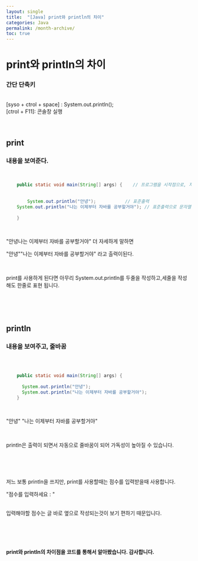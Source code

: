 ```yaml
---
layout: single
title:  "[Java] print와 println의 차이"
categories: Java
permalink: /month-archive/
toc: true
---
```


# print와 println의 차이 #




### 간단 단축키 ##
<br/>
[syso + ctrol + space] : System.out.println();<br/>
[ctrol + F11]: 콘솔창 실행
<br/><br/><br/>

## print ##
### 내용을 보여준다. ###
<br/>


```java
	public static void main(String[] args) {    // 프로그램을 시작점으로, 자동으로 실행되며 콘솔에서 결과가 출력된다.	
	
		
	 	System.out.println("안녕");           // 표준출력
    System.out.println("나는 이제부터 자바를 공부할거야"); // 표준출력으로 문자열 출력.
		
	}
```




<br/>

"안녕나는 이제부터 자바를 공부할거야" 더 자세하게 말하면 

"안녕""나는 이제부터 자바를 공부할거야" 라고 출력이된다.


<br/>

print를 사용하게 된다면 아무리 System.out.println를 두줄을 작성하고,세줄을 작성해도 한줄로 표현 됩니다.

<br/><br/><br/>

## println ##
### 내용을 보여주고, 줄바꿈 ###
<br/>

```java

	public static void main(String[] args) {   
	
      System.out.println("안녕");  
      System.out.println("나는 이제부터 자바를 공부할거야"); 
  	}
```



<br/>





"안녕"
"나는 이제부터 자바를 공부할거야"

<br/>

println은 출력이 되면서 자동으로 줄바꿈이 되어 가독성이 높아질 수 있습니다. 

<br/><br/><br/>



저느 보통 println을 쓰지만, print를 사용할때는 점수를 입력받을때 사용합니다.
<br/>

"점수를 입력하세요 : "

<br/>
입력해야할 점수는 글 바로 옆으로 작성되는것이 보기 편하기 때문입니다.

<br/><br/><br/>

#### print와 println의 차이점을 코드를 통해서 알아봤습니다. 감사합니다. ####
